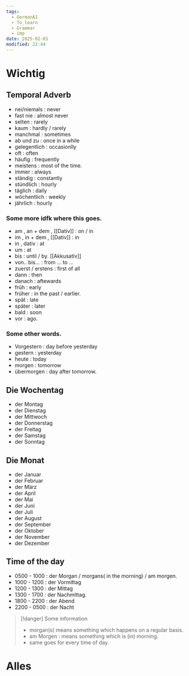 ```yaml
---
tags:
  - GermanA1
  - To_learn
  - Grammar
  - imp
date: 2025-02-01
modified: 22:44
---
```

# Wichtig
## Temporal Adverb
- nei/niemals : never
- fast nie : almost never
- selten : rarely
- kaum : hardly / rarely
- manchmal : sometimes
- ab und zu : once in a while
- gelegentlich : occasionlly
- oft : often
- häufig : frequently
- meistens : most of the time.
- immer : always
- ständig : constantly
- stündlich : hourly
- täglich : daily
- wöchentlich : weekly
- jährlich : hourly
### Some more idfk where this goes.
- am , an + dem , [[Dativ]] : on / in
- im , in + dem , [[Dativ]] : in 
- in , dativ : at 
- um : at
- bis : until / by. [[Akkusativ]]
- von.. bis... : from ... to ... 
- zuerst / erstens : first of all
- dann : then
- danach : aftewards
- früh : early
- früher : in the past / earlier.
- spät : late
- später : later
- bald : soon
- vor : ago.
### Some other words.
- Vorgestern : day before yesterday
- gestern : yesterday
- heute : today
- morgen : tomorrow
- übermorgen : day after tomorrow.
## Die Wochentag 
- der Montag
- der Dienstag
- der Mittwoch
- der Donnerstag
- der Freitag
- der Samstag
- der Sonntag
## Die Monat
- der Januar
- der Februar
- der März
- der April
- der Mai
- der Juni
- der Juli
- der August
- der September
- der Oktober
- der November
- der Dezember
## Time of the day
- 0500 - 1000 : der Morgan / morgans( in the morning) / am morgen.
- 1000 - 1200 : der Vormittag
- 1200 - 1300 : der Mittag
- 1300 - 1700 : der Nachmittag.
- 1800 - 2200 : der Abend
- 2200 - 0500 : der Nacht
>[!danger] Some information
> - morgan(s) means something which happens on a regular basis.
> - am Morgen : means something which is (in) morning.
> - same goes for every time of day.

# Alles

